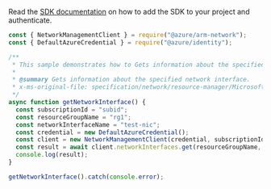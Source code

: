 Read the [SDK documentation](https://github.com/Azure/azure-sdk-for-js/blob/%40azure%2Farm-network_28.0.0/sdk/network/arm-network/README.md) on how to add the SDK to your project and authenticate.

```javascript
const { NetworkManagementClient } = require("@azure/arm-network");
const { DefaultAzureCredential } = require("@azure/identity");

/**
 * This sample demonstrates how to Gets information about the specified network interface.
 *
 * @summary Gets information about the specified network interface.
 * x-ms-original-file: specification/network/resource-manager/Microsoft.Network/stable/2021-08-01/examples/NetworkInterfaceGet.json
 */
async function getNetworkInterface() {
  const subscriptionId = "subid";
  const resourceGroupName = "rg1";
  const networkInterfaceName = "test-nic";
  const credential = new DefaultAzureCredential();
  const client = new NetworkManagementClient(credential, subscriptionId);
  const result = await client.networkInterfaces.get(resourceGroupName, networkInterfaceName);
  console.log(result);
}

getNetworkInterface().catch(console.error);
```
